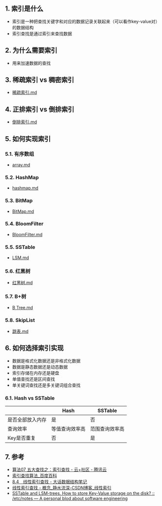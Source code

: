 
## 1. 索引是什么
- 索引是一种把查找关键字和对应的数据记录关联起来（可以看作key-value对）的数据结构
- 索引查找是通过索引来查找数据
## 2. 为什么需要索引
- 用来加速数据的查找

## 3. 稀疏索引 vs 稠密索引
- [稀疏索引.md](稀疏索引.md)
## 4. 正排索引 vs 倒排索引
- [倒排索引.md](倒排索引.md)

## 5. 如何实现索引

### 5.1. 有序数组
- [array.md](array.md)
### 5.2. HashMap
- [hashmap.md](hashmap.md)

### 5.3. BitMap
- [BitMap.md](BitMap.md)
### 5.4. BloomFilter
- [BloomFilter.md](BloomFilter.md)
### 5.5. SSTable
- [LSM.md](LSM.md)
### 5.6. 红黑树
- [红黑树.md](红黑树.md)
### 5.7. B+树
- [B Tree.md](B%20Tree.md)
### 5.8. SkipList
- [跳表.md](跳表.md)

## 6. 如何选择索引实现
- 数据是格式化数据还是非格式化数据
- 数据是静态数据还是动态数据
- 索引存储在内存还是硬盘
- 单值查找还是区间查找
- 单关键词查找还是多关键词组合查找
### 6.1. Hash vs SSTable

|                 |     Hash      |    SSTable    |
| --------------- | ------------- | ------------- |
| 是否全部放入内存 | 是            | 否            |
| 查询效率        | 等值查询效率高 | 范围查询效率高 |
| Key是否重复     | 否            | 是            |

## 7. 参考
- [算法07 五大查找之：索引查找 \- 云\+社区 \- 腾讯云](https://cloud.tencent.com/developer/article/1062130)
- [索引查找算法\_百度百科](https://baike.baidu.com/item/%E7%B4%A2%E5%BC%95%E6%9F%A5%E6%89%BE%E7%AE%97%E6%B3%95/504636)
- [8\.4　线性索引查找 \- 大话数据结构笔记](https://baozoulin.gitbook.io/-data-structure/di-8-zhang-cha-zhao/84xian-xing-suo-yin-cha-zhao)
- [线性索引查找 \- 概念\_静水流深\-CSDN博客\_线性索引](https://blog.csdn.net/wangyunyun00/article/details/23687819)
- [SSTable and LSM\-trees\. How to store Key\-Value storage on the disk? :: /etc/notes — A personal blod about software engineering](https://etcnotes.com/posts/sstable-and-lsm/)